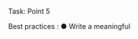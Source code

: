 Task: Point 5

Best practices :
● Write a meaningful <title> tag as this will be used by search engines.
● All CSS stylesheets and JavaScript files must reside in the same folder structure as
the application. Stylesheets and JavaScript libraries delivered from Content Delivery
Networks (CDNs) are useful for online demos and examples but should not be used
in production systems.
● Use minified files whenever possible including your own. Most good program
editors will have extensions to do this and they can also act as an early warning for
syntax errors.
● Whilst links to stylesheets are always in the <head> section, links to JavaScript files
should always be the last statements before the closing </body> tag. Browsers do
not support asynchronous loading of files and so loading the JavaScript last will
ensure that the HTML renders uninterrupted. Always use relative paths.
● Ensure that your style sheet is the last to be loaded and that your JavaScript is also.
● Never use inline styling or embed CSS in the <head> section.
● Indent code to make it more readable.
● Where possible combine CSS files together and JS files together to reduce the
number of downloads.
● Minify CSS and JS files.
● Include a favicon.png in the root folder as some external systems search for it and
use it as a default avatar.
● Create folders to separate your CSS and JavaScript from external libraries.
● Use a preloader to hide the main HTML whilst it loads. The window load event fires
once the site has been rendered:
```HTML
<div id=”preloader”></div>
```
```CSS:
#preloader {
    position: fixed;
    top: 0;
    left: 0;
    right: 0;
    bottom: 0;
    z-index: 9999;
    overflow: hidden;
    background: #fff;
}
#preloader:before {
    content: "";
    position: fixed;
    top: calc(50% - 30px);
    left: calc(50% - 30px);
    border: 6px solid #f2f2f2;
    border-top: 6px solid #56829e ;
    border-radius: 50%;
    width: 60px;
    height: 60px;
    -webkit-animation: animate-preloader 1s linear infinite;
    animation: animate-preloader 1s linear infinite;
}
@-webkit-keyframes animate-preloader {
    0% {
    -webkit-transform: rotate(0deg);
    transform: rotate(0deg);
}
    100% {
    -webkit-transform: rotate(360deg);
    transform: rotate(360deg);
}
}
@keyframes animate-preloader {
    0% {
    -webkit-transform: rotate(0deg);
    transform: rotate(0deg);
    }
    100% {
    -webkit-transform: rotate(360deg);
    transform: rotate(360deg);
    }
}
```
```JavaScript (JQuery):
$(window).on('load', function () {
if ($('#preloader').length) {
$('#preloader').delay(1000).fadeOut('slow', function () {
$(this).remove();
});
}
});
```